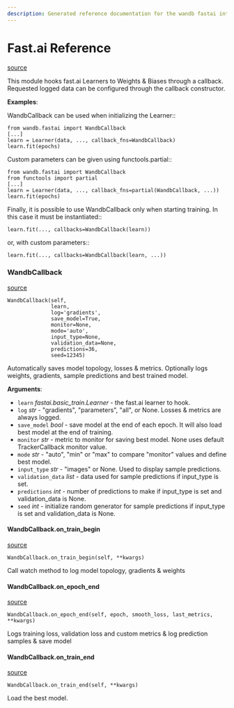 ```yaml
---
description: Generated reference documentation for the wandb fastai integration
---
```


# Fast.ai Reference

[source](https://github.com/wandb/client/blob/feature/docs/wandb/fastai/__init__.py#L0)

This module hooks fast.ai Learners to Weights & Biases through a callback. Requested logged data can be configured through the callback constructor.

**Examples**:

WandbCallback can be used when initializing the Learner::

```text
from wandb.fastai import WandbCallback
[...]
learn = Learner(data, ..., callback_fns=WandbCallback)
learn.fit(epochs)
```

Custom parameters can be given using functools.partial::

```text
from wandb.fastai import WandbCallback
from functools import partial
[...]
learn = Learner(data, ..., callback_fns=partial(WandbCallback, ...))
learn.fit(epochs)
```

Finally, it is possible to use WandbCallback only when starting training. In this case it must be instantiated::

```text
learn.fit(..., callbacks=WandbCallback(learn))
```

or, with custom parameters::

```text
learn.fit(..., callbacks=WandbCallback(learn, ...))
```

### WandbCallback

[source](https://github.com/wandb/client/blob/feature/docs/wandb/fastai/__init__.py#L51)

```text
WandbCallback(self,
              learn,
              log='gradients',
              save_model=True,
              monitor=None,
              mode='auto',
              input_type=None,
              validation_data=None,
              predictions=36,
              seed=12345)
```

Automatically saves model topology, losses & metrics. Optionally logs weights, gradients, sample predictions and best trained model.

**Arguments**:

* `learn` _fastai.basic\_train.Learner_ - the fast.ai learner to hook.
* `log` _str_ - "gradients", "parameters", "all", or None. Losses & metrics are always logged.
* `save_model` _bool_ - save model at the end of each epoch. It will also load best model at the end of training.
* `monitor` _str_ - metric to monitor for saving best model. None uses default TrackerCallback monitor value.
* `mode` _str_ - "auto", "min" or "max" to compare "monitor" values and define best model.
* `input_type` _str_ - "images" or None. Used to display sample predictions.
* `validation_data` _list_ - data used for sample predictions if input\_type is set.
* `predictions` _int_ - number of predictions to make if input\_type is set and validation\_data is None.
* `seed` _int_ - initialize random generator for sample predictions if input\_type is set and validation\_data is None.

#### WandbCallback.on\_train\_begin

[source](https://github.com/wandb/client/blob/feature/docs/wandb/fastai/__init__.py#L110)

```text
WandbCallback.on_train_begin(self, **kwargs)
```

Call watch method to log model topology, gradients & weights

#### WandbCallback.on\_epoch\_end

[source](https://github.com/wandb/client/blob/feature/docs/wandb/fastai/__init__.py#L123)

```text
WandbCallback.on_epoch_end(self, epoch, smooth_loss, last_metrics, **kwargs)
```

Logs training loss, validation loss and custom metrics & log prediction samples & save model

#### WandbCallback.on\_train\_end

[source](https://github.com/wandb/client/blob/feature/docs/wandb/fastai/__init__.py#L205)

```text
WandbCallback.on_train_end(self, **kwargs)
```

Load the best model.

